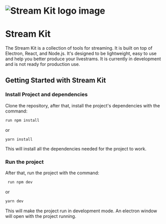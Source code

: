 # ![Stream Kit logo image](/.github/assets/cover.png)

# Stream Kit

The Stream Kit is a collection of tools for streaming. It is built on top of Electron, React, and Node.js. It's designed to be lightweight, easy to use and help you better produce your livestrams. It is currently in development and is not ready for production use.

## Getting Started with Stream Kit

### Install Project and dependencies

Clone the repository, after that, install the project's dependencies with the command:

```bash
run npm install
```

or

```
yarn install
```

This will install all the dependencies needed for the project to work.

### Run the project

After that, run the project with the command:

```bash
 run npm dev
```

or

```bash
yarn dev
```

This will make the project run in development mode. An electron window will open with the project running.
